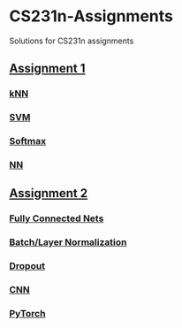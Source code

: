 # CS231n-Assignments
Solutions for CS231n assignments

## [Assignment 1](https://github.com/Evraa/CS231n-Assignments/tree/master/assignment1)

### [kNN](https://github.com/Evraa/CS231n-Assignments/blob/master/assignment1/knn.ipynb)

### [SVM](https://github.com/Evraa/CS231n-Assignments/blob/master/assignment1/svm.ipynb)

### [Softmax](https://github.com/Evraa/CS231n-Assignments/blob/master/assignment1/softmax.ipynb)

### [NN](https://github.com/Evraa/CS231n-Assignments/blob/master/assignment1/two_layer_net.ipynb)

## [Assignment 2](https://github.com/Evraa/CS231n-Assignments/tree/master/assignment2)

### [Fully Connected Nets](https://github.com/Evraa/CS231n-Assignments/blob/master/assignment2/FullyConnectedNets.ipynb)

### [Batch/Layer Normalization](https://github.com/Evraa/CS231n-Assignments/blob/master/assignment2/BatchNormalization.ipynb)

### [Dropout](https://github.com/Evraa/CS231n-Assignments/blob/master/assignment2/Dropout.ipynb)

### [CNN](https://github.com/Evraa/CS231n-Assignments/blob/master/assignment2/ConvolutionalNetworks.ipynb)

### [PyTorch](https://github.com/Evraa/CS231n-Assignments/blob/master/assignment2/PyTorch.ipynb)
